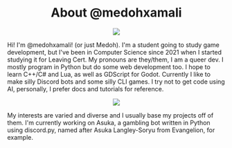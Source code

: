<h1 align="center">About @medohxamali</h1>
<p align="center">
<img src="https://i.postimg.cc/wjsKggdR/line19.gif">
</p>

Hi! I'm @medohxamali! (or just Medoh). I'm a student going to study game development, but I've been in Computer Science since 2021 when I started studying it for Leaving Cert.
My pronouns are they/them, I am a queer dev. I mostly program in Python but do some web development too. I hope to learn C++/C# and Lua, as well as GDScript for Godot.
Currently I like to make silly Discord bots and some silly CLI games. I try not to get code using AI, personally, I prefer docs and tutorials for reference.

<p align="center">
<img src="https://i.postimg.cc/wjsKggdR/line19.gif">
</p>

My interests are varied and diverse and I usually base my projects off of them. I'm currently working on Asuka, a gambling bot written in Python using discord.py, named after Asuka Langley-Soryu from Evangelion, for example. 

<!---
medohxamali/medohxamali is a ✨ special ✨ repository because its `README.md` (this file) appears on your GitHub profile.
You can click the Preview link to take a look at your changes.
--->
